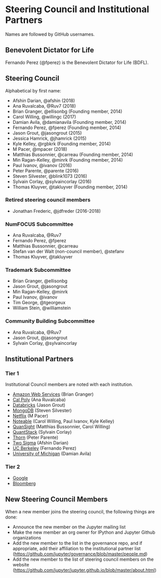 # Steering Council and Institutional Partners

Names are followed by GitHub usernames.

## Benevolent Dictator for Life

Fernando Perez (@fperez) is the Benevolent Dictator for Life (BDFL).

## Steering Council

Alphabetical by first name:

- Afshin Darian, @afshin (2018)
- Ana Ruvalcaba, @Ruv7 (2018)
- Brian Granger, @ellisonbg (Founding member, 2014)
- Carol Willing, @willingc (2017)
- Damian Avila, @damianavila (Founding member, 2014)
- Fernando Perez, @fperez (Founding member, 2014)
- Jason Grout, @jasongrout (2015)
- Jessica Hamrick, @jhamrick (2015)
- Kyle Kelley, @rgbkrk (Founding member, 2014)
- M Pacer, @mpacer (2018)
- Matthias Bussonnier, @carreau (Founding member, 2014)
- Min Ragan-Kelley, @minrk (Founding member, 2014)
- Paul Ivanov, @ivanov (2016)
- Peter Parente, @parente (2016)
- Steven Silvester, @blink1073 (2016)
- Sylvain Corlay, @sylvaincorlay (2016)
- Thomas Kluyver, @takluyver (Founding member, 2014)

### Retired steering council members

- Jonathan Frederic, @jdfreder (2016-2018)

### NumFOCUS Subcommittee

- Ana Ruvalcaba, @Ruv7
- Fernando Perez, @fperez
- Matthias Bussonnier, @carreau
- Stefan van der Walt (non-council member), @stefanv
- Thomas Kluyver, @takluyver


### Trademark Subcommittee

- Brian Granger, @ellisonbg
- Jason Grout, @jasongrout
- Min Ragan-Kelley, @minrk
- Paul Ivanov, @ivanov
- Tim George, @tgeorgeux
- William Stein, @williamstein

### Community Building Subcommittee

- Ana Ruvalcaba, @Ruv7
- Jason Grout, @jasongrout
- Sylvain Corlay, @sylvaincorlay

## Institutional Partners

### Tier 1

Institutional Council members are noted with each institution.


- [Amazon Web Services](https://aws.amazon.com/) (Brian Granger)
- [Cal Poly](https://www.calpoly.edu/) (Ana Ruvalcaba)
- [Databricks](https://databricks.com/) (Jason Grout)
- [MongoDB](https://www.mongodb.com/) (Steven Silvester)
- [Netflix](https://www.netflix.com/) (M Pacer)
- [Noteable](https://noteable.io/) (Carol Willing, Paul Ivanov, Kyle Kelley)
- [QuanSight](https://www.quansight.com/) (Matthias Bussonnier, Carol Willing)
- [QuantStack](http://quantstack.net/) (Sylvain Corlay)
- [Thorn](https://thorn.org/) (Peter Parente)
- [Two Sigma](https://www.twosigma.com/) (Afshin Darian)
- [UC Berkeley](https://www.berkeley.edu/) (Fernando Perez)
- [University of Michigan](https://www.si.umich.edu/) (Damian Avila)

### Tier 2

- [Google](https://www.google.com/)
- [Bloomberg](https://www.bloomberg.com/)

## New Steering Council Members

When a new member joins the steering council, the following things are done:
- Announce the new member on the Jupyter mailing list
- Make the new member an org owner for IPython and Jupyter Github organizations
- Add the new member to the list in the governance repo, and if appropriate, add their affiliation to the institutional partner list (https://github.com/jupyter/governance/blob/master/people.md)
- Add the new member to the list of steering council members on the website (https://github.com/jupyter/jupyter.github.io/blob/master/about.html)



